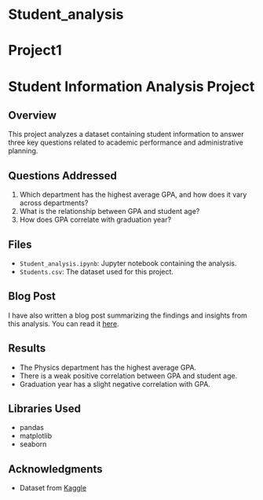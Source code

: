 # Student_analysis

# Project1

# Student Information Analysis Project

## Overview
This project analyzes a dataset containing student information to answer three key questions related to academic performance and administrative planning.

## Questions Addressed
1. Which department has the highest average GPA, and how does it vary across departments?
2. What is the relationship between GPA and student age?
3. How does GPA correlate with graduation year?

## Files
- `Student_analysis.ipynb`: Jupyter notebook containing the analysis.
- `Students.csv`: The dataset used for this project.

## Blog Post

I have also written a blog post summarizing the findings and insights from this analysis. You can read it [here](https://medium.com/@wajd29213/unlocking-student-success-insights-from-academic-data-f7ea264a0f2c).

## Results
- The Physics department has the highest average GPA.
- There is a weak positive correlation between GPA and student age.
- Graduation year has a slight negative correlation with GPA.

## Libraries Used
- pandas
- matplotlib
- seaborn

## Acknowledgments
- Dataset from [Kaggle](https://www.kaggle.com/datasets/zeeshier/student-information-dataset)
